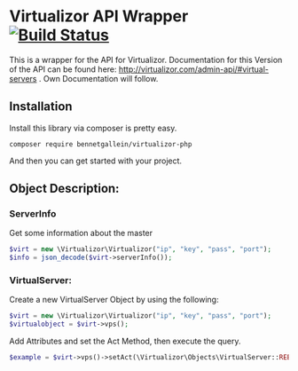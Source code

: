 # Virtualizor API Wrapper [![Build Status](https://travis-ci.org/bennetgallein/VirtualizorPHP.svg?branch=master)](https://travis-ci.org/bennetgallein/VirtualizorPHP)
This is a wrapper for the API for Virtualizor. Documentation for this Version of the API can be found here:
http://virtualizor.com/admin-api/#virtual-servers . Own Documentation will follow.

## Installation
Install this library via composer is pretty easy. 
```
composer require bennetgallein/virtualizor-php
```
And then you can get started with your project.

## Object Description:
### ServerInfo

Get some information about the master
```php
$virt = new \Virtualizor\Virtualizor("ip", "key", "pass", "port");
$info = json_decode($virt->serverInfo());
```

### VirtualServer:
Create a new VirtualServer Object by using the following:
```php
$virt = new \Virtualizor\Virtualizor("ip", "key", "pass", "port");
$virtualobject = $virt->vps();
```
Add Attributes and set the Act Method, then execute the query.
```php
$example = $virt->vps()->setAct(\Virtualizor\Objects\VirtualServer::REBUILD)->setHostname("hostname_1")->exec();
```